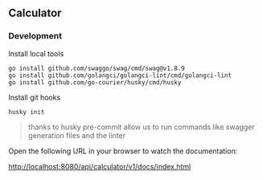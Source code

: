 Calculator
------

### Development
Install local tools
```shell
go install github.com/swaggo/swag/cmd/swag@v1.8.9
go install github.com/golangci/golangci-lint/cmd/golangci-lint
go install github.com/go-courier/husky/cmd/husky
```

Install git hooks
```shell
husky init
```
> thanks to husky pre-commit allow us to run commands like swagger generation files and the linter

Open the following URL in your browser to watch the documentation:

[http://localhost:8080/api/calculator/v1/docs/index.html](http://localhost:8080/api/calculator/v1/docs/index.html)